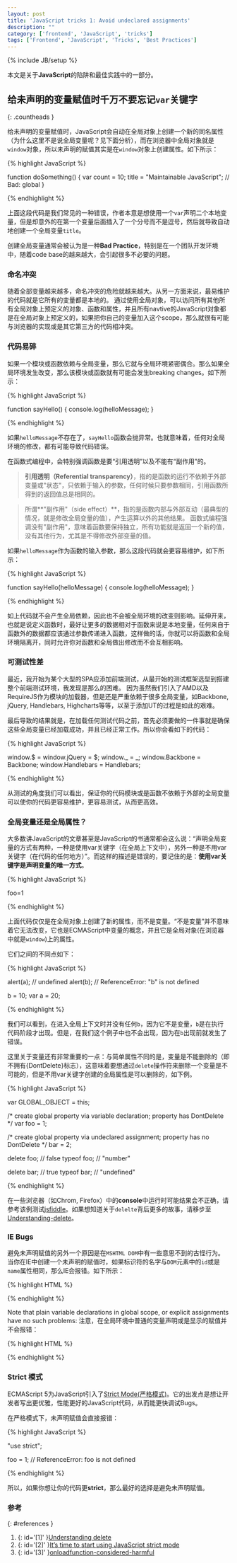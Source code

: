 ```yaml
---
layout: post
title: 'JavaScript tricks 1: Avoid undeclared assignments'
description: ""
category: ['frontend', 'JavaScript', 'tricks']
tags: ['Frontend', 'JavaScript', 'Tricks', 'Best Practices']
---
```

{% include JB/setup %}

本文是关于**JavaScript**的陷阱和最佳实践中的一部分。

## 给未声明的变量赋值时千万不要忘记`var`关键字
{: .countheads }

给未声明的变量赋值时，JavaScript会自动在全局对象上创建一个新的同名属性（为什么这里不是说全局变量呢？见下面分析），而在浏览器中全局对象就是`window`对象，所以未声明的赋值其实是在`window`对象上创建属性。如下所示：

{% highlight JavaScript %}

function doSomething() { 
  var count = 10;
      title = "Maintainable JavaScript"; // Bad: global
}

{% endhighlight %}

上面这段代码是我们常见的一种错误，作者本意是想使用一个`var`声明二个本地变量，但是却意外的在第一个变量后面插入了一个分号而不是逗号，然后就导致自动地创建一个全局变量`title`。

创建全局变量通常会被认为是一种**Bad Practice**，特别是在一个团队开发环境中，随着code base的越来越大，会引起很多不必要的问题。

### 命名冲突

随着全部变量越来越多，命名冲突的危险就越来越大。从另一方面来说，最易维护的代码就是它所有的变量都是本地的。
通过使用全局对象，可以访问所有其他所有全局对象上预定义的对象、函数和属性，并且所有navtive的JavaScript对象都是在全局对象上预定义的，如果把你自己的变量加入这个scope，那么就很有可能与浏览器的实现或是其它第三方的代码相冲突。

### 代码易碎

如果一个模块或函数依赖与全局变量，那么它就与全局环境紧密偶合。那么如果全局环境发生改变，那么该模块或函数就有可能会发生breaking changes。如下所示：

{% highlight JavaScript %}

function sayHello() {
  console.log(helloMessage);
}

{% endhighlight %}

如果`helloMessage`不存在了，`sayHello`函数会抛异常。也就意味着，任何对全局环境的修改，都有可能导致代码错误。

在函数式编程中，会特别强调函数是要“引用透明”以及不能有“副作用”的。

>**引用透明（Referential transparency）**，指的是函数的运行不依赖于外部变量或"状态"，只依赖于输入的参数，任何时候只要参数相同，引用函数所得到的返回值总是相同的。

>所谓**"副作用"（side effect）**，指的是函数内部与外部互动（最典型的情况，就是修改全局变量的值），产生运算以外的其他结果。
函数式编程强调没有"副作用"，意味着函数要保持独立，所有功能就是返回一个新的值，没有其他行为，尤其是不得修改外部变量的值。

如果`helloMessage`作为函数的输入参数，那么这段代码就会更容易维护，如下所示：

{% highlight JavaScript %}

function sayHello(helloMessage) {
  console.log(helloMessage);
}

{% endhighlight %}

如上代码就不会产生全局依赖，因此也不会被全局环境的改变则影响。延伸开来，也就是说定义函数时，最好让更多的数据相对于函数来说是本地变量，任何来自于函数外的数据都应该通过参数传递进入函数，这样做的话，你就可以将函数和全局环境隔离开，同时允许你对函数和全局做出修改而不会互相影响。

### 可测试性差

最近，我开始为某个大型的SPA应添加前端测试，从最开始的测试框架选型到搭建整个前端测试环境，我发现是那么的困难。
因为虽然我们引入了AMD以及RequireJS作为模块的加载器，但是还是严重依赖于很多全局变量，如Backbone, jQuery, Handlebars, Highcharts等等，以至于添加UT的过程是如此的艰难。

最后导致的结果就是，在加载任何测试代码之前，首先必须要做的一件事就是确保这些全局变量已经加载成功，并且已经正常工作。所以你会看如下的代码：

{% highlight JavaScript %}

window.$ = window.jQuery = $;
window._ = _;
window.Backbone = Backbone;
window.Handlebars = Handlebars;

{% endhighlight %}

从测试的角度我们可以看出，保证你的代码模块或是函数不依赖于外部的全局变量可以使你的代码更容易维护，更容易测试，从而更高效。

### 全局变量还是全局属性？

大多数讲JavaScript的文章甚至是JavaScript的书通常都会这么说：“声明全局变量的方式有两种，一种是使用var关键字（在全局上下文中），另外一种是不用var关键字（在代码的任何地方）”。而这样的描述是错误的，要记住的是：**使用var关键字是声明变量的唯一方式**。

{% highlight JavaScript %}

foo=1

{% endhighlight %} 

上面代码仅仅是在全局对象上创建了新的属性，而不是变量。“不是变量”并不意味着它无法改变，它也是ECMAScript中变量的概念，并且它是全局对象(在浏览器中就是`window`)上的属性。

它们之间的不同点如下：

{% highlight JavaScript %}

alert(a); // undefined 
alert(b); // ReferenceError: "b" is not defined 

b = 10;
var a = 20;

{% endhighlight %}

我们可以看到，在进入全局上下文时并没有任何`b`，因为它不是变量，`b`是在执行代码阶段才出现。但是，在我们这个例子中也不会出现，因为在`b`出现前就发生了错误。

这里关于变量还有非常重要的一点：与简单属性不同的是，变量是不能删除的（即不拥有{DontDelete}标志），这意味着要想通过`delete`操作符来删除一个变量是不可能的，但是不用var关键字创建的全局属性是可以删除的，如下例。

{% highlight JavaScript %}

var GLOBAL_OBJECT = this; 

/* create global property via variable declaration; property has DontDelete */ 
var foo = 1; 

/* create global property via undeclared assignment; property has no DontDelete */ 
bar = 2; 

delete foo; // false 
typeof foo; // "number" 

delete bar; // true 
typeof bar; // "undefined"

{% endhighlight %}

在一些浏览器（如Chrom, Firefox）中的**console**中运行时可能结果会不正确，请参考该例测试[jsfiddle](http://jsfiddle.net/wn5e3u22/)。如果想知道关于`delelte`背后更多的故事，请移步至[Understanding-delete](#[1])。

### IE Bugs

避免未声明赋值的另外一个原因是在`MSHTML DOM`中有一些意思不到的古怪行为。当你在IE中创建一个未声明的赋值时，如果标识符的名字与`DOM`元素中的`id`或是`name`属性相同，那么IE会报错。如下所示：

{% highlight HTML %}

<p id="foo"></p>
<form name="bar" action=""><p></p></form>

<script type="text/javascript">
  try {
    foo = 1;
  }
  catch(e) {
    document.write(e); // TypeError: Object doesn't support this property or method
  }
  try {
    bar = 1;
  }
  catch(e) {
    document.write(e); // ReferenceError: Illegal assignment
  }
</script>

{% endhighlight %}

Note that plain variable declarations in global scope, or explicit assignments have no such problems:
注意，在全局环境中普通的变量声明或是显示的赋值并不会报错：

{% highlight HTML %}

<p id="foo"></p>
<form name="bar" action=""><p></p></form>

<script type="text/javascript">
  var foo = 1; // declares (and initializes) global `foo` variable
  window.foo = 1; // assigns to a "foo" property of `window` object
  this.foo = 1; // assigns to a "foo" property of Global Object
</script>

{% endhighlight %}

### Strict 模式

ECMAScript 5为JavaScript引入了[Strict Mode(严格模式)](#[2])。它的出发点是想让开发者写出更优雅，性能更好的JavaScript代码，从而能更快调试Bugs。

在严格模式下，未声明赋值会直接报错：

{% highlight JavaScript %}

"use strict";

foo = 1; // ReferenceError: foo is not defined

{% endhighlight %}

所以，如果你想让你的代码更**strict**，那么最好的选择是避免未声明赋值。


### 参考
{: #references }

1. {: id='[1]' }[Understanding delete](http://perfectionkills.com/understanding-delete/)
1. {: id='[2]' }[It’s time to start using JavaScript strict mode](http://www.nczonline.net/blog/2012/03/13/its-time-to-start-using-javascript-strict-mode/)
1. {: id='[3]' }[onloadfunction-considered-harmful](http://perfectionkills.com/onloadfunction-considered-harmful)
